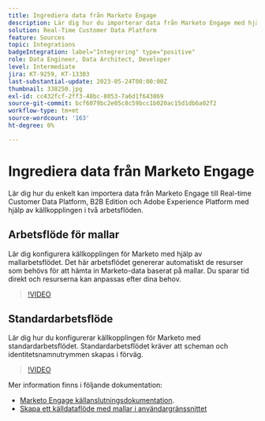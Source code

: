 ```yaml
---
title: Ingrediera data från Marketo Engage
description: Lär dig hur du importerar data från Marketo Engage med hjälp av källkopplingen med hjälp av standard- och mallarbetsflödena.
solution: Real-Time Customer Data Platform
feature: Sources
topic: Integrations
badgeIntegration: label="Integrering" type="positive"
role: Data Engineer, Data Architect, Developer
level: Intermediate
jira: KT-9259, KT-13303
last-substantial-update: 2023-05-24T00:00:00Z
thumbnail: 338250.jpg
exl-id: cc432fcf-2ff3-48bc-8053-7a6d1f643869
source-git-commit: bcf6079bc2e05c8c59bcc1b020ac15d1db6a02f2
workflow-type: tm+mt
source-wordcount: '163'
ht-degree: 0%

---
```


# Ingrediera data från Marketo Engage

Lär dig hur du enkelt kan importera data från Marketo Engage till Real-time Customer Data Platform, B2B Edition och Adobe Experience Platform med hjälp av källkopplingen i två arbetsflöden.

## Arbetsflöde för mallar

Lär dig konfigurera källkopplingen för Marketo med hjälp av mallarbetsflödet. Det här arbetsflödet genererar automatiskt de resurser som behövs för att hämta in Marketo-data baserat på mallar. Du sparar tid direkt och resurserna kan anpassas efter dina behov.

>[!VIDEO](https://video.tv.adobe.com/v/3419550?quality=12&learn=on)

## Standardarbetsflöde

Lär dig hur du konfigurerar källkopplingen för Marketo med standardarbetsflödet. Standardarbetsflödet kräver att scheman och identitetsnamnutrymmen skapas i förväg.

>[!VIDEO](https://video.tv.adobe.com/v/338250?quality=12&learn=on)

Mer information finns i följande dokumentation:
* [Marketo Engage källanslutningsdokumentation](https://experienceleague.adobe.com/docs/experience-platform/sources/connectors/adobe-applications/marketo/marketo.html).
* [Skapa ett källdataflöde med mallar i användargränssnittet](https://experienceleague.adobe.com/docs/experience-platform/sources/ui-tutorials/templates.html#)

